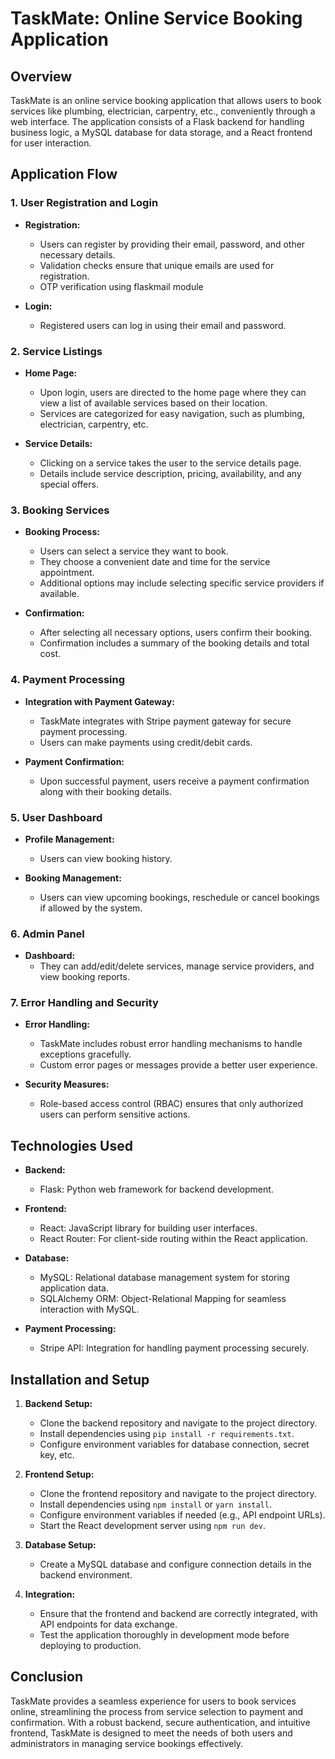 # TaskMate: Online Service Booking Application

## Overview

TaskMate is an online service booking application that allows users to book services like plumbing, electrician, carpentry, etc., conveniently through a web interface. The application consists of a Flask backend for handling business logic, a MySQL database for data storage, and a React frontend for user interaction.

## Application Flow

### 1. User Registration and Login

- **Registration:**
  - Users can register by providing their email, password, and other necessary details.
  - Validation checks ensure that unique emails are used for registration.
  - OTP verification using flaskmail module

- **Login:**
  - Registered users can log in using their email and password.

### 2. Service Listings

- **Home Page:**
  - Upon login, users are directed to the home page where they can view a list of available services based on their location.
  - Services are categorized for easy navigation, such as plumbing, electrician, carpentry, etc.

- **Service Details:**
  - Clicking on a service takes the user to the service details page.
  - Details include service description, pricing, availability, and any special offers.

### 3. Booking Services

- **Booking Process:**
  - Users can select a service they want to book.
  - They choose a convenient date and time for the service appointment.
  - Additional options may include selecting specific service providers if available.

- **Confirmation:**
  - After selecting all necessary options, users confirm their booking.
  - Confirmation includes a summary of the booking details and total cost.

### 4. Payment Processing

- **Integration with Payment Gateway:**
  - TaskMate integrates with Stripe payment gateway for secure payment processing.
  - Users can make payments using credit/debit cards.

- **Payment Confirmation:**
  - Upon successful payment, users receive a payment confirmation along with their booking details.

### 5. User Dashboard

- **Profile Management:**
  - Users can view booking history.
    
- **Booking Management:**
  - Users can view upcoming bookings, reschedule or cancel bookings if allowed by the system.

### 6. Admin Panel

- **Dashboard:**
  - They can add/edit/delete services, manage service providers, and view booking reports.

### 7. Error Handling and Security

- **Error Handling:**
  - TaskMate includes robust error handling mechanisms to handle exceptions gracefully.
  - Custom error pages or messages provide a better user experience.

- **Security Measures:**
  - Role-based access control (RBAC) ensures that only authorized users can perform sensitive actions.

## Technologies Used

- **Backend:**
  - Flask: Python web framework for backend development.

- **Frontend:**
  - React: JavaScript library for building user interfaces.
  - React Router: For client-side routing within the React application.

- **Database:**
  - MySQL: Relational database management system for storing application data.
  - SQLAlchemy ORM: Object-Relational Mapping for seamless interaction with MySQL.

- **Payment Processing:**
  - Stripe API: Integration for handling payment processing securely.

## Installation and Setup

1. **Backend Setup:**
   - Clone the backend repository and navigate to the project directory.
   - Install dependencies using `pip install -r requirements.txt`.
   - Configure environment variables for database connection, secret key, etc.

2. **Frontend Setup:**
   - Clone the frontend repository and navigate to the project directory.
   - Install dependencies using `npm install` or `yarn install`.
   - Configure environment variables if needed (e.g., API endpoint URLs).
   - Start the React development server using `npm run dev`.

3. **Database Setup:**
   - Create a MySQL database and configure connection details in the backend environment.

4. **Integration:**
   - Ensure that the frontend and backend are correctly integrated, with API endpoints for data exchange.
   - Test the application thoroughly in development mode before deploying to production.


## Conclusion

TaskMate provides a seamless experience for users to book services online, streamlining the process from service selection to payment and confirmation. With a robust backend, secure authentication, and intuitive frontend, TaskMate is designed to meet the needs of both users and administrators in managing service bookings effectively.
